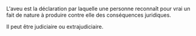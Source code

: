 L'aveu est la déclaration par laquelle une personne reconnaît pour vrai un fait de nature à produire contre elle des conséquences juridiques.


Il peut être judiciaire ou extrajudiciaire.

